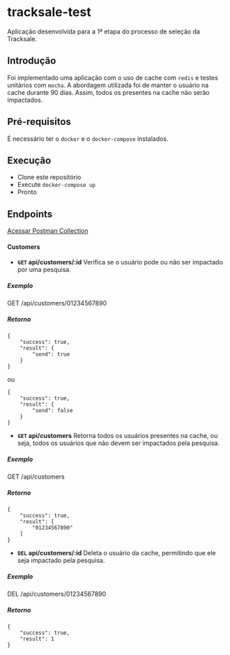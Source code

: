 # tracksale-test
Aplicação desenvolvida para a 1ª etapa do processo de seleção da Tracksale.

## Introdução
Foi implementado uma aplicação com o uso de cache com ``redis`` e testes unitários com ``mocha``. 
A abordagem utilizada foi de manter o usuário na cache durante 90 dias. Assim, todos os presentes na cache não serão impactados.

## Pré-requisitos
É necessário ter o ``docker`` e o ``docker-compose`` instalados.

## Execução
- Clone este repositório
- Execute
``
docker-compose up
``
- Pronto

## Endpoints
[Acessar Postman Collection](https://www.getpostman.com/collections/afe5440f4e4176cc8107)

#### Customers
- **<code>GET</code> api/customers/:id**
Verifica se o usuário pode ou não ser impactado por uma pesquisa.

##### Exemplo
GET /api/customers/01234567890
##### Retorno
````
{
    "success": true,
    "result": {
        "send": true
    }
}
````
ou
````
{
    "success": true,
    "result": {
        "send": false
    }
}
````

- **<code>GET</code> api/customers**
Retorna todos os usuários presentes na cache, ou seja, todos os usuários que não devem ser impactados pela pesquisa.
##### Exemplo
GET /api/customers
##### Retorno
````
{
    "success": true,
    "result": [
        "01234567890"
    ]
}
````

- **<code>DEL</code> api/customers/:id**
Deleta o usuário da cache, permitindo que ele seja impactado pela pesquisa.
##### Exemplo
DEL /api/customers/01234567890
##### Retorno
````
{
    "success": true,
    "result": 1
}
````
